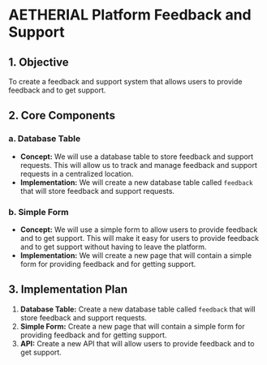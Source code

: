 # AETHERIAL Platform Feedback and Support

## 1. Objective

To create a feedback and support system that allows users to provide feedback and to get support.

## 2. Core Components

### a. Database Table

- **Concept:** We will use a database table to store feedback and support requests. This will allow us to track and manage feedback and support requests in a centralized location.
- **Implementation:** We will create a new database table called `feedback` that will store feedback and support requests.

### b. Simple Form

- **Concept:** We will use a simple form to allow users to provide feedback and to get support. This will make it easy for users to provide feedback and to get support without having to leave the platform.
- **Implementation:** We will create a new page that will contain a simple form for providing feedback and for getting support.

## 3. Implementation Plan

1.  **Database Table:** Create a new database table called `feedback` that will store feedback and support requests.
2.  **Simple Form:** Create a new page that will contain a simple form for providing feedback and for getting support.
3.  **API:** Create a new API that will allow users to provide feedback and to get support.

